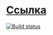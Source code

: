 # [Ссылка](https://cherry-pynya.github.io/card_veryfier/)
[![Build status](https://ci.appveyor.com/api/projects/status/a5ad2kqr93qiysyj?svg=true)](https://ci.appveyor.com/project/cherry-pynya/card-veryfier)
